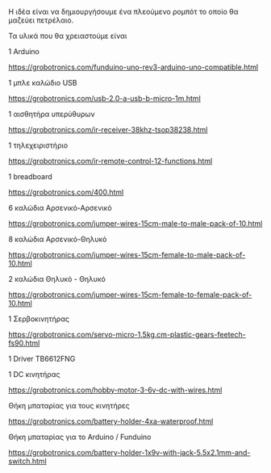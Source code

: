 Η ιδέα είναι να δημιουργήσουμε ένα πλεούμενο ρομπότ το οποίο θα μαζεύει πετρέλαιο.

Τα υλικά που θα χρειαστούμε είναι


1 Arduino

https://grobotronics.com/funduino-uno-rev3-arduino-uno-compatible.html

1 μπλε καλώδιο USB

https://grobotronics.com/usb-2.0-a-usb-b-micro-1m.html

1 αισθητήρα υπερύθυρων

https://grobotronics.com/ir-receiver-38khz-tsop38238.html

1 τηλεχειριστήριο

https://grobotronics.com/ir-remote-control-12-functions.html

1 breadboard

https://grobotronics.com/400.html

6 καλώδια Αρσενικό-Αρσενικό

https://grobotronics.com/jumper-wires-15cm-male-to-male-pack-of-10.html

8 καλώδια Αρσενικό-Θηλυκό

https://grobotronics.com/jumper-wires-15cm-female-to-male-pack-of-10.html

2 καλώδια Θηλυκό - Θηλυκό

https://grobotronics.com/jumper-wires-15cm-female-to-female-pack-of-10.html

1 Σερβοκινητήρας

https://grobotronics.com/servo-micro-1.5kg.cm-plastic-gears-feetech-fs90.html

1 Driver TB6612FNG

1 DC κινητήρας

https://grobotronics.com/hobby-motor-3-6v-dc-with-wires.html

Θήκη μπαταρίας για τους κινητήρες

https://grobotronics.com/battery-holder-4xa-waterproof.html

Θήκη μπαταρίας για το Arduino / Funduino

https://grobotronics.com/battery-holder-1x9v-with-jack-5.5x2.1mm-and-switch.html
